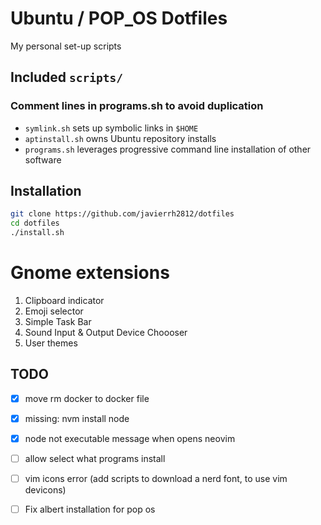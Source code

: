 # Ubuntu / POP_OS Dotfiles

My personal set-up scripts

## Included `scripts/`

### Comment lines in programs.sh to avoid duplication

- `symlink.sh` sets up symbolic links in `$HOME`
- `aptinstall.sh` owns Ubuntu repository installs
- `programs.sh` leverages progressive command line installation of other software

## Installation 
```bash
git clone https://github.com/javierrh2812/dotfiles
cd dotfiles
./install.sh
```

# Gnome extensions 
1. Clipboard indicator
2. Emoji selector
3. Simple Task Bar
4. Sound Input & Output Device Choooser
5. User themes
## TODO 
- [x] move rm docker to docker file
- [x] missing: nvm install node
- [x] node not executable message when opens neovim
- [ ] allow select what programs install
- [ ] vim icons error (add scripts to download a nerd font, to use vim devicons) 
- [ ] Fix albert installation for pop os

